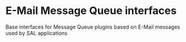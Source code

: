 # E-Mail Message Queue interfaces
Base interfaces for Message Queue plugins based on E-Mail messages used by SAL applications